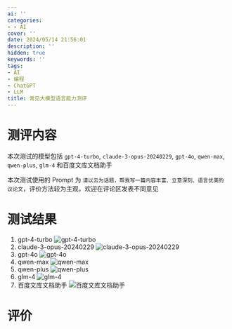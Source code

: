 ```yaml
---
ai: ''
categories:
- - AI
cover: ''
date: 2024/05/14 21:56:01
description: ''
hidden: true
keywords: ''
tags:
- AI
- 编程
- ChatGPT
- LLM
title: 常见大模型语言能力测评
---
```

# 测评内容

本次测试的模型包括 `gpt-4-turbo`, `claude-3-opus-20240229`, `gpt-4o`, `qwen-max`, `qwen-plus`, `glm-4` 和百度文库文档助手

本次测试使用的 Prompt 为 `请以云为话题，帮我写一篇内容丰富、立意深刻、语言优美的议论文`，评价方法较为主观，欢迎在评论区发表不同意见

# 测试结果

1. gpt-4-turbo ![gpt-4-turbo](https://cdn.jerryz.com.cn/gh/YangguangZhou/picx-images-hosting@master/gpt-4-turbo.jpg)
2. claude-3-opus-20240229 ![claude-3-opus-20240229](https://cdn.jerryz.com.cn/gh/YangguangZhou/picx-images-hosting@master/claude-3-opus-2024.jpg)
3. gpt-4o ![gpt-4o](https://cdn.jerryz.com.cn/gh/YangguangZhou/picx-images-hosting@master/gpt-4o.jpg)
4. qwen-max ![qwen-max](https://cdn.jerryz.com.cn/gh/YangguangZhou/picx-images-hosting@master/qwen-max.jpg)
5. qwen-plus ![qwen-plus](https://cdn.jerryz.com.cn/gh/YangguangZhou/picx-images-hosting@master/qwen-plus.jpg)
6. glm-4 ![glm-4](https://cdn.jerryz.com.cn/gh/YangguangZhou/picx-images-hosting@master/glm-4.jpg)
7. 百度文库文档助手 ![百度文库文档助手](https://cdn.jerryz.com.cn/gh/YangguangZhou/picx-images-hosting@master/百度文库文档助手.jpg)

# 评价

